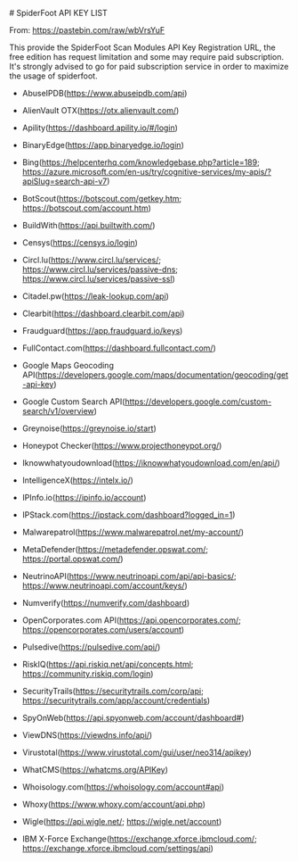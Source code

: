 # SpiderFoot API KEY LIST

From: <https://pastebin.com/raw/wbVrsYuF>

This provide the SpiderFoot Scan Modules API Key Registration URL, the free edition has request limitation and some may require paid subscription. It's strongly advised to go for paid subscription service in order to maximize the usage of spiderfoot.

- AbuseIPDB(https://www.abuseipdb.com/api)

- AlienVault OTX(https://otx.alienvault.com/)

- Apility(https://dashboard.apility.io/#/login)

- BinaryEdge(https://app.binaryedge.io/login)

- Bing(https://helpcenterhq.com/knowledgebase.php?article=189; https://azure.microsoft.com/en-us/try/cognitive-services/my-apis/?apiSlug=search-api-v7)

- BotScout(https://botscout.com/getkey.htm; https://botscout.com/account.htm)

- BuildWith(https://api.builtwith.com/)

- Censys(https://censys.io/login)

- Circl.lu(https://www.circl.lu/services/; https://www.circl.lu/services/passive-dns; https://www.circl.lu/services/passive-ssl)

- Citadel.pw(https://leak-lookup.com/api)

- Clearbit(https://dashboard.clearbit.com/api)

- Fraudguard(https://app.fraudguard.io/keys)

- FullContact.com(https://dashboard.fullcontact.com/)

- Google Maps Geocoding API(https://developers.google.com/maps/documentation/geocoding/get-api-key)

- Google Custom Search API(https://developers.google.com/custom-search/v1/overview)

- Greynoise(https://greynoise.io/start)

- Honeypot Checker(https://www.projecthoneypot.org/)

- Iknowwhatyoudownload(https://iknowwhatyoudownload.com/en/api/)

- IntelligenceX(https://intelx.io/)

- IPInfo.io(https://ipinfo.io/account)

- IPStack.com(https://ipstack.com/dashboard?logged_in=1)

- Malwarepatrol(https://www.malwarepatrol.net/my-account/)

- MetaDefender(https://metadefender.opswat.com/; https://portal.opswat.com/)

- NeutrinoAPI(https://www.neutrinoapi.com/api/api-basics/; https://www.neutrinoapi.com/account/keys/)

- Numverify(https://numverify.com/dashboard)

- OpenCorporates.com API(https://api.opencorporates.com/; https://opencorporates.com/users/account)

- Pulsedive(https://pulsedive.com/api/)

- RiskIQ(https://api.riskiq.net/api/concepts.html; https://community.riskiq.com/login)

- SecurityTrails(https://securitytrails.com/corp/api; https://securitytrails.com/app/account/credentials)

- SpyOnWeb(https://api.spyonweb.com/account/dashboard#)

- ViewDNS(https://viewdns.info/api/)

- Virustotal(https://www.virustotal.com/gui/user/neo314/apikey)

- WhatCMS(https://whatcms.org/APIKey)

- Whoisology.com(https://whoisology.com/account#api)

- Whoxy(https://www.whoxy.com/account/api.php)

- Wigle(https://api.wigle.net/; https://wigle.net/account)

- IBM X-Force Exchange(https://exchange.xforce.ibmcloud.com/; https://exchange.xforce.ibmcloud.com/settings/api)

